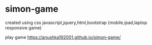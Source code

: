 # simon-game
created using css javascript,jquery,html,bootstrap
(mobile,ipad,laptop responsive game)

play game
https://anushka192001.github.io/simon-game/
